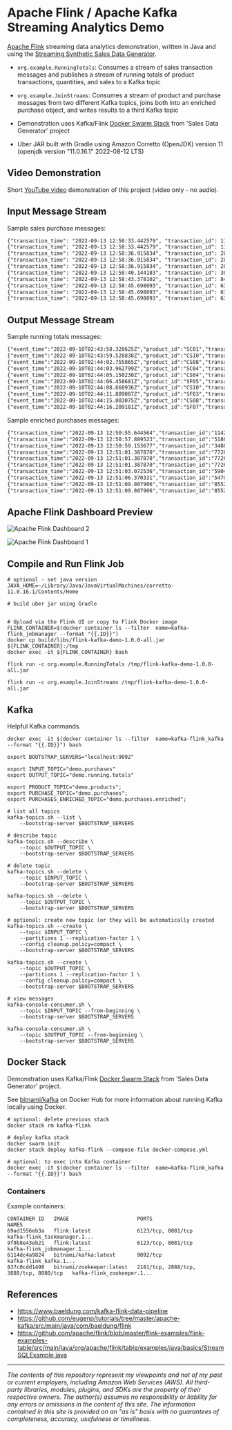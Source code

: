 # Apache Flink / Apache Kafka Streaming Analytics Demo

[Apache Flink](https://flink.apache.org/) streaming data analytics demonstration, written in Java and
using the [Streaming Synthetic Sales Data Generator](https://github.com/garystafford/streaming-sales-generator). 

* `org.example.RunningTotals`: Consumes a stream of sales transaction messages and publishes a stream of running totals of product transactions, quantities, and sales to a Kafka topic
* `org.example.JoinStreams`: Consumes a stream of product and purchase messages from two different Kafka topics, joins both into an enriched purchase object, and writes results to a third Kafka topic

* Demonstration uses
  Kafka/Flink [Docker Swarm Stack](https://github.com/garystafford/streaming-sales-generator/blob/main/docker-compose.yml)
  from 'Sales Data Generator' project

* Uber JAR built with Gradle using Amazon Corretto (OpenJDK) version 11 (openjdk version "11.0.16.1" 2022-08-12 LTS)

## Video Demonstration

Short [YouTube video](https://youtu.be/ja0M_2zdbfs) demonstration of this project (video only - no audio).

## Input Message Stream

Sample sales purchase messages:

```txt
{"transaction_time": "2022-09-13 12:58:33.442579", "transaction_id": 1102438156100296597, "product_id": "SC02", "price": 5.99, "quantity": 2, "is_member": false, "member_discount": 0.0, "add_supplements": false, "supplement_price": 0.0, "total_purchase": 11.98}
{"transaction_time": "2022-09-13 12:58:33.442579", "transaction_id": 1102438156100296597, "product_id": "SF05", "price": 5.99, "quantity": 2, "is_member": false, "member_discount": 0.0, "add_supplements": false, "supplement_price": 0.0, "total_purchase": 11.98}
{"transaction_time": "2022-09-13 12:58:36.915834", "transaction_id": 2883033696701592101, "product_id": "SC04", "price": 5.99, "quantity": 1, "is_member": false, "member_discount": 0.0, "add_supplements": false, "supplement_price": 0.0, "total_purchase": 5.99}
{"transaction_time": "2022-09-13 12:58:36.915834", "transaction_id": 2883033696701592101, "product_id": "CS01", "price": 4.99, "quantity": 1, "is_member": false, "member_discount": 0.0, "add_supplements": false, "supplement_price": 0.0, "total_purchase": 4.99}
{"transaction_time": "2022-09-13 12:58:36.915834", "transaction_id": 2883033696701592101, "product_id": "CS09", "price": 4.99, "quantity": 1, "is_member": false, "member_discount": 0.0, "add_supplements": false, "supplement_price": 0.0, "total_purchase": 4.99}
{"transaction_time": "2022-09-13 12:58:40.144183", "transaction_id": 3818951251710853699, "product_id": "IS03", "price": 5.49, "quantity": 1, "is_member": false, "member_discount": 0.0, "add_supplements": false, "supplement_price": 0.0, "total_purchase": 5.49}
{"transaction_time": "2022-09-13 12:58:43.378102", "transaction_id": 8423291927238665701, "product_id": "SC04", "price": 5.99, "quantity": 1, "is_member": false, "member_discount": 0.0, "add_supplements": false, "supplement_price": 0.0, "total_purchase": 5.99}
{"transaction_time": "2022-09-13 12:58:45.698093", "transaction_id": 6369667964733266316, "product_id": "CS05", "price": 4.99, "quantity": 1, "is_member": false, "member_discount": 0.0, "add_supplements": false, "supplement_price": 0.0, "total_purchase": 4.99}
{"transaction_time": "2022-09-13 12:58:45.698093", "transaction_id": 6369667964733266316, "product_id": "CS08", "price": 4.99, "quantity": 1, "is_member": false, "member_discount": 0.0, "add_supplements": false, "supplement_price": 0.0, "total_purchase": 4.99}
{"transaction_time": "2022-09-13 12:58:45.698093", "transaction_id": 6369667964733266316, "product_id": "SF07", "price": 5.99, "quantity": 1, "is_member": false, "member_discount": 0.0, "add_supplements": true, "supplement_price": 1.99, "total_purchase": 7.98}
```

## Output Message Stream

Sample running totals messages:

```txt
{"event_time":"2022-09-10T02:43:58.320625Z","product_id":"SC01","transactions":35,"quantities":47,"sales":316.90}
{"event_time":"2022-09-10T02:43:59.528838Z","product_id":"CS10","transactions":23,"quantities":30,"sales":168.78}
{"event_time":"2022-09-10T02:44:02.755865Z","product_id":"CS08","transactions":64,"quantities":70,"sales":358.79}
{"event_time":"2022-09-10T02:44:03.962799Z","product_id":"SC04","transactions":52,"quantities":65,"sales":432.06}
{"event_time":"2022-09-10T02:44:05.150230Z","product_id":"CS04","transactions":22,"quantities":27,"sales":135.70}
{"event_time":"2022-09-10T02:44:06.458681Z","product_id":"SF05","transactions":36,"quantities":44,"sales":301.12}
{"event_time":"2022-09-10T02:44:08.668936Z","product_id":"CS10","transactions":24,"quantities":31,"sales":173.77}
{"event_time":"2022-09-10T02:44:11.889087Z","product_id":"SF03","transactions":22,"quantities":26,"sales":175.42}
{"event_time":"2022-09-10T02:44:15.003075Z","product_id":"CS08","transactions":65,"quantities":71,"sales":365.07}
{"event_time":"2022-09-10T02:44:16.209181Z","product_id":"SF07","transactions":51,"quantities":62,"sales":426.45}
```

Sample enriched purchases messages:

```txt
{"transaction_time":"2022-09-13 12:50:55.644564","transaction_id":"1142152017802750696","product_id":"CS06","product_category":"Classic Smoothies","product_name":"Blimey Limey","product_size":"24 oz.","product_cogs":1.50,"product_price":4.99,"contains_fruit":true,"contains_veggies":false,"contains_nuts":false,"contains_caffeine":false,"purchase_price":4.99,"purchase_quantity":1,"is_member":false,"member_discount":0.00,"add_supplements":false,"supplement_price":0.00,"total_purchase":4.99}
{"transaction_time":"2022-09-13 12:50:57.889523","transaction_id":"5186286335839079216","product_id":"SF06","product_category":"Superfoods Smoothies","product_name":"Get Up and Goji","product_size":"24 oz.","product_cogs":2.10,"product_price":5.99,"contains_fruit":true,"contains_veggies":true,"contains_nuts":false,"contains_caffeine":false,"purchase_price":5.99,"purchase_quantity":1,"is_member":true,"member_discount":0.10,"add_supplements":false,"supplement_price":0.00,"total_purchase":5.39}
{"transaction_time":"2022-09-13 12:50:59.153677","transaction_id":"3488041191398632204","product_id":"SF04","product_category":"Superfoods Smoothies","product_name":"Pomegranate Plunge","product_size":"24 oz.","product_cogs":2.10,"product_price":5.99,"contains_fruit":true,"contains_veggies":false,"contains_nuts":false,"contains_caffeine":false,"purchase_price":5.99,"purchase_quantity":1,"is_member":false,"member_discount":0.00,"add_supplements":false,"supplement_price":0.00,"total_purchase":5.99}
{"transaction_time":"2022-09-13 12:51:01.387870","transaction_id":"77267280375192969","product_id":"CS03","product_category":"Classic Smoothies","product_name":"Paradise Point","product_size":"24 oz.","product_cogs":1.50,"product_price":4.99,"contains_fruit":true,"contains_veggies":false,"contains_nuts":false,"contains_caffeine":false,"purchase_price":4.99,"purchase_quantity":2,"is_member":false,"member_discount":0.00,"add_supplements":false,"supplement_price":0.00,"total_purchase":9.98}
{"transaction_time":"2022-09-13 12:51:01.387870","transaction_id":"77267280375192969","product_id":"SC03","product_category":"Supercharged Smoothies","product_name":"Health Nut","product_size":"24 oz.","product_cogs":2.70,"product_price":5.99,"contains_fruit":false,"contains_veggies":false,"contains_nuts":true,"contains_caffeine":false,"purchase_price":5.99,"purchase_quantity":1,"is_member":false,"member_discount":0.00,"add_supplements":false,"supplement_price":0.00,"total_purchase":5.99}
{"transaction_time":"2022-09-13 12:51:01.387870","transaction_id":"77267280375192969","product_id":"IS04","product_category":"Indulgent Smoothies","product_name":"Mocha Madness","product_size":"24 oz.","product_cogs":2.20,"product_price":5.49,"contains_fruit":false,"contains_veggies":false,"contains_nuts":true,"contains_caffeine":true,"purchase_price":5.49,"purchase_quantity":1,"is_member":false,"member_discount":0.00,"add_supplements":false,"supplement_price":0.00,"total_purchase":5.49}
{"transaction_time":"2022-09-13 12:51:03.072536","transaction_id":"5904837887652070959","product_id":"IS01","product_category":"Indulgent Smoothies","product_name":"Bahama Mama","product_size":"24 oz.","product_cogs":2.20,"product_price":5.49,"contains_fruit":true,"contains_veggies":false,"contains_nuts":false,"contains_caffeine":false,"purchase_price":5.49,"purchase_quantity":1,"is_member":false,"member_discount":0.00,"add_supplements":false,"supplement_price":0.00,"total_purchase":5.49}
{"transaction_time":"2022-09-13 12:51:06.370331","transaction_id":"5479660984247512791","product_id":"SF06","product_category":"Superfoods Smoothies","product_name":"Get Up and Goji","product_size":"24 oz.","product_cogs":2.10,"product_price":5.99,"contains_fruit":true,"contains_veggies":true,"contains_nuts":false,"contains_caffeine":false,"purchase_price":5.99,"purchase_quantity":1,"is_member":false,"member_discount":0.00,"add_supplements":true,"supplement_price":1.99,"total_purchase":7.98}
{"transaction_time":"2022-09-13 12:51:09.807906","transaction_id":"8552032150877524327","product_id":"SF06","product_category":"Superfoods Smoothies","product_name":"Get Up and Goji","product_size":"24 oz.","product_cogs":2.10,"product_price":5.99,"contains_fruit":true,"contains_veggies":true,"contains_nuts":false,"contains_caffeine":false,"purchase_price":5.99,"purchase_quantity":3,"is_member":true,"member_discount":0.10,"add_supplements":false,"supplement_price":0.00,"total_purchase":16.17}
{"transaction_time":"2022-09-13 12:51:09.807906","transaction_id":"8552032150877524327","product_id":"SF05","product_category":"Superfoods Smoothies","product_name":"Caribbean C-Burst","product_size":"24 oz.","product_cogs":2.10,"product_price":5.99,"contains_fruit":true,"contains_veggies":false,"contains_nuts":false,"contains_caffeine":false,"purchase_price":5.99,"purchase_quantity":1,"is_member":true,"member_discount":0.10,"add_supplements":false,"supplement_price":0.00,"total_purchase":5.39}
```

## Apache Flink Dashboard Preview

![Apache Flink Dashboard 2](screengrabs/flink_dashboard2.png)

![Apache Flink Dashboard 1](screengrabs/flink_dashboard1.png)

## Compile and Run Flink Job

```shell
# optional - set java version
JAVA_HOME=~/Library/Java/JavaVirtualMachines/corretto-11.0.16.1/Contents/Home

# build uber jar using Gradle


# Upload via the Flink UI or copy to Flink Docker image
FLINK_CONTAINER=$(docker container ls --filter  name=kafka-flink_jobmanager --format "{{.ID}}")
docker cp build/libs/flink-kafka-demo-1.0.0-all.jar ${FLINK_CONTAINER}:/tmp
docker exec -it ${FLINK_CONTAINER} bash

flink run -c org.example.RunningTotals /tmp/flink-kafka-demo-1.0.0-all.jar

flink run -c org.example.JoinStreams /tmp/flink-kafka-demo-1.0.0-all.jar
```

## Kafka

Helpful Kafka commands.

```shell
docker exec -it $(docker container ls --filter  name=kafka-flink_kafka --format "{{.ID}}") bash

export BOOTSTRAP_SERVERS="localhost:9092"

export INPUT_TOPIC="demo.purchases"
export OUTPUT_TOPIC="demo.running.totals"

export PRODUCT_TOPIC="demo.products";
export PURCHASE_TOPIC="demo.purchases";
export PURCHASES_ENRICHED_TOPIC="demo.purchases.enriched";

# list all topics
kafka-topics.sh --list \
    --bootstrap-server $BOOTSTRAP_SERVERS

# describe topic
kafka-topics.sh --describe \
    --topic $OUTPUT_TOPIC \
    --bootstrap-server $BOOTSTRAP_SERVERS

# delete topic
kafka-topics.sh --delete \
    --topic $INPUT_TOPIC \
    --bootstrap-server $BOOTSTRAP_SERVERS

kafka-topics.sh --delete \
    --topic $OUTPUT_TOPIC \
    --bootstrap-server $BOOTSTRAP_SERVERS

# optional: create new topic (or they will be automatically created
kafka-topics.sh --create \
    --topic $INPUT_TOPIC \
    --partitions 1 --replication-factor 1 \
    --config cleanup.policy=compact \
    --bootstrap-server $BOOTSTRAP_SERVERS

kafka-topics.sh --create \
    --topic $OUTPUT_TOPIC \
    --partitions 1 --replication-factor 1 \
    --config cleanup.policy=compact \
    --bootstrap-server $BOOTSTRAP_SERVERS

# view messages
kafka-console-consumer.sh \
    --topic $INPUT_TOPIC --from-beginning \
    --bootstrap-server $BOOTSTRAP_SERVERS

kafka-console-consumer.sh \
    --topic $OUTPUT_TOPIC --from-beginning \
    --bootstrap-server $BOOTSTRAP_SERVERS
```

## Docker Stack

Demonstration uses
Kafka/Flink [Docker Swarm Stack](https://github.com/garystafford/streaming-sales-generator/blob/main/docker-compose.yml)
from 'Sales Data Generator' project.

See [bitnami/kafka](https://hub.docker.com/r/bitnami/kafka) on Docker Hub for more information about running Kafka
locally using Docker.

```shell
# optional: delete previous stack
docker stack rm kafka-flink

# deploy kafka stack
docker swarm init
docker stack deploy kafka-flink --compose-file docker-compose.yml

# optional: to exec into Kafka container
docker exec -it $(docker container ls --filter  name=kafka-flink_kafka --format "{{.ID}}") bash
```

### Containers

Example containers:

```text
CONTAINER ID   IMAGE                      PORTS                                    NAMES
69ad1556eb3a   flink:latest               6123/tcp, 8081/tcp                       kafka-flink_taskmanager.1...
9f9b8e43eb21   flink:latest               6123/tcp, 8081/tcp                       kafka-flink_jobmanager.1...
6114dc4a9824   bitnami/kafka:latest       9092/tcp                                 kafka-flink_kafka.1...
837c0cdd1498   bitnami/zookeeper:latest   2181/tcp, 2888/tcp, 3888/tcp, 8080/tcp   kafka-flink_zookeeper.1...
```

## References

* <https://www.baeldung.com/kafka-flink-data-pipeline>
* <https://github.com/eugenp/tutorials/tree/master/apache-kafka/src/main/java/com/baeldung/flink>
* <https://github.com/apache/flink/blob/master/flink-examples/flink-examples-table/src/main/java/org/apache/flink/table/examples/java/basics/StreamSQLExample.java>
---

_The contents of this repository represent my viewpoints and not of my past or current employers, including Amazon Web
Services (AWS). All third-party libraries, modules, plugins, and SDKs are the property of their respective owners. The
author(s) assumes no responsibility or liability for any errors or omissions in the content of this site. The
information contained in this site is provided on an "as is" basis with no guarantees of completeness, accuracy,
usefulness or timeliness._

